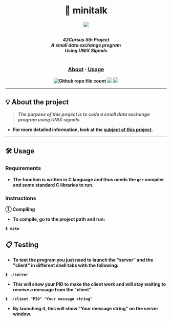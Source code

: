 <div align=center >
<h1>💬 minitalk</h1>
<a href="https://github.com/h-beeen/42cursus/tree/master/libft"><img src="https://user-images.githubusercontent.com/112257466/214543836-5a3bb6ab-31bd-4872-87bf-4b3a3cf734f6.png"/></a>
</div>
<br/>


<p align="center">
	<b><i>42Cursus 5th Project<br/>
  	A small data exchange program</br>
	Using UNIX Signals</i></br></br>
</p>
	<h3 align="center">
	<a href="https://github.com/h-beeen/42cursus/tree/master/minitalk#-about-the-project">About</a>
	<span> · </span>
	<a href="https://github.com/h-beeen/42cursus/tree/master/minitalk#%EF%B8%8F-usage">Usage</a>
	</h3>
	<p align="center">
	<img alt="Github repo file count" src="https://img.shields.io/github/directory-file-count/h-beeen/42Cursus/minitalk/minitalk?logo=c&style=for-the-badge" /> <img src="https://img.shields.io/badge/0/100-007396?style=for-the-badge&logo=42&label=Score&logoColor=white&color=darkgreen"> <img src="https://img.shields.io/badge/2023&brvbar;00&brvbar;00-007396?style=for-the-badge&logo=Starship&label=completed&logoColor=white&color=black">
	</p>

---

## 💡 About the project

> _The purpose of this project is to code a small data exchange program using
UNIX signals._


- For more detailed information, look at the [**subject of this project**](/minitalk/minitalk/README.md/).

---

## 🛠️ Usage

### Requirements

- The function is written in C language and thus needs the **`gcc` compiler** and some standard **C libraries** to run.

### Instructions

**① Compiling**

- To compile, go to the project path and run:

```shell
$ make
```


## 📋 Testing

- To test the program you just need to launch the "server" and the "client" in different shell tabs with the following:

```shell
$ ./server
```

- This will show your PID to make the client work and will stay waiting to receive a message from the "client"

```shell
$ ./client "PID" "Your message string"
```

- By launching it, this will show "Your message string" on the server window.
